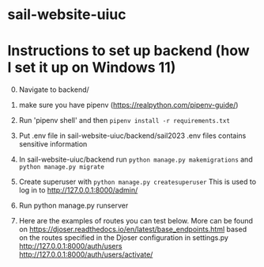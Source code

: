 # sail-website-uiuc
# Instructions to set up backend (how I set it up on Windows 11)
0) Navigate to backend/
1) make sure you have pipenv (https://realpython.com/pipenv-guide/)
2) Run 'pipenv shell' and then `pipenv install -r requirements.txt`
3) Put .env file in sail-website-uiuc/backend/sail2023
    .env files contains sensitive information
4) In sail-website-uiuc/backend run `python manage.py makemigrations` and `python manage.py migrate`
5) Create superuser with `python manage.py createsuperuser`
    This is used to log in to http://127.0.0.1:8000/admin/
5) Run python manage.py runserver

6) Here are the examples of routes you can test below. More can be found on https://djoser.readthedocs.io/en/latest/base_endpoints.html 
   based on the routes specified in the Djoser configuration in settings.py
    http://127.0.0.1:8000/auth/users
    http://127.0.0.1:8000/auth/users/activate/ 
    
